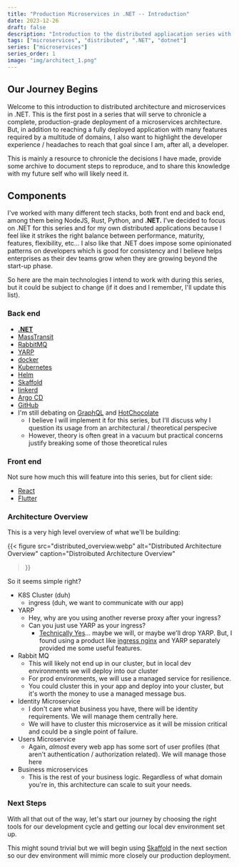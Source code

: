 ```yaml
---
title: "Production Microservices in .NET -- Introduction"
date: 2023-12-26
draft: false
description: "Introduction to the distributed appliacation series with a focus on .NET"
tags: ["microservices", "distributed", ".NET", "dotnet"]
series: ["microservices"]
series_order: 1
image: "img/architect_1.png"
---
```


## Our Journey Begins

Welcome to this introduction to distributed architecture and microservices in .NET. This is the first post in a series that will serve to chronicle a complete, production-grade deployment of a microservices architecture. But, in addition to reaching a fully deployed application with many features required by a multitude of domains, I also want to highlight the developer experience / headaches to reach that goal since I am, after all, a developer. 

This is mainly a resource to chronicle the decisions I have made, provide some archive to document steps to reproduce, and to share this knowledge with my future self who will likely need it.

## Components

I've worked with many different tech stacks, both front end and back end, among them being NodeJS, Rust, Python, and __.NET.__ I've decided to focus on .NET for this series and for my own distributed applications because I feel like it strikes the right balance between performance, maturity, features, flexibility, etc... I also like that .NET does impose some opinionated patterns on developers which is good for consistency and I believe helps enterprises as their dev teams grow when they are growing beyond the start-up phase.

So here are the main technologies I intend to work with during this series, but it could be subject to change (if it does and I remember, I'll update this list).

### Back end
- [__.NET__](https://dotnet.microsoft.com/en-us/)
- [MassTransit](https://masstransit.io/)
- [RabbitMQ](https://www.rabbitmq.com/)
- [YARP](https://microsoft.github.io/reverse-proxy/)
- [docker](https://www.docker.com/)
- [Kubernetes](https://kubernetes.io/)
- [Helm](https://helm.sh/)
- [Skaffold](https://skaffold.dev/)
- [linkerd](https://linkerd.io/)
- [Argo CD](https://argo-cd.readthedocs.io/en/stable/)
- [GitHub](https://github.com/)
- I'm still debating on [GraphQL](https://graphql.org/) and [HotChocolate](https://chillicream.com/docs/hotchocolate/v13)
  - I believe I will implement it for this series, but I'll discuss why I question its usage from an architectural / theoretical perspecive
  - However, theory is often great in a vacuum but practical concerns justify breaking some of those theoretical rules

### Front end
Not sure how much this will feature into this series, but for client side:
- [React](https://react.dev/)
- [Flutter](https://flutter.dev/)

### Architecture Overview

This is a very high level overview of what we'll be building:

{{< figure
    src="distributed_overview.webp"
    alt="Distributed Architecture Overview"
    caption="Distroibuted Architecture Overview"
>}}

So it seems simple right?

- K8S Cluster (duh)
  - ingress (duh, we want to communicate with our app)
- YARP
  - Hey, why are you using another reverse proxy after your ingress?
  - Can you just use YARP as your ingress?
    - [Technically Yes](https://github.com/microsoft/reverse-proxy/blob/main/docs/docfx/articles/kubernetes-ingress.md)... maybe we will, or maybe we'll drop YARP. But, I found using a product like [ingress nginx](https://github.com/kubernetes/ingress-nginx) and YARP separately provided me some useful features.
- Rabbit MQ
  - This will likely not end up in our cluster, but in local dev environments we will deploy into our cluster
  - For prod environments, we will use a managed service for resilience.
  - You could cluster this in your app and deploy into your cluster, but it's worth the money to use a managed message bus.
- Identity Microservice
  - I don't care what business you have, there will be identity requirements. We will manage them centrally here.
  - We will have to cluster this microservice as it will be mission critical and could be a single point of failure.
- Users Microservice
  - Again, *almost* every web app has some sort of user profiles (that aren't authentication / authorization related). We will manage those here
- Business microservices
  - This is the rest of your business logic. Regardless of what domain you're in, this architecture can scale to suit your needs.

### Next Steps
With all that out of the way, let's start our journey by choosing the right tools for our development cycle and getting our local dev environment set up.

This might sound trivial but we will begin using [Skaffold](https://skaffold.dev/) in the next section so our dev environment will mimic more closely our production deployment.